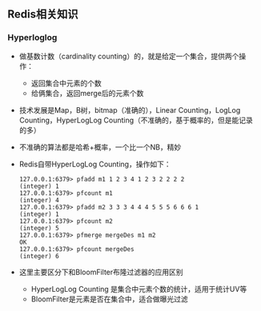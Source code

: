 ## Redis相关知识

### Hyperloglog

- 做基数计数（cardinality counting）的，就是给定一个集合，提供两个操作：

  - 返回集合中元素的个数
  - 给俩集合，返回merge后的元素个数

- 技术发展是Map，B树，bitmap（准确的），Linear Counting，LogLog Counting，HyperLogLog Counting（不准确的，基于概率的，但是能记录的多）

- 不准确的算法都是哈希+概率，一个比一个NB，精妙

- Redis自带HyperLogLog Counting，操作如下：

  ```shell
  127.0.0.1:6379> pfadd m1 1 2 3 4 1 2 3 2 2 2 2
  (integer) 1
  127.0.0.1:6379> pfcount m1
  (integer) 4
  127.0.0.1:6379> pfadd m2 3 3 3 4 4 4 5 5 5 6 6 6 1
  (integer) 1
  127.0.0.1:6379> pfcount m2
  (integer) 5
  127.0.0.1:6379> pfmerge mergeDes m1 m2
  OK
  127.0.0.1:6379> pfcount mergeDes
  (integer) 6
  ```

- 这里主要区分下和BloomFilter布隆过滤器的应用区别

  - HyperLogLog Counting 是集合中元素个数的统计，适用于统计UV等
  - BloomFilter是元素是否在集合中，适合做曝光过滤